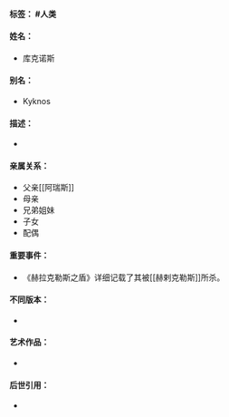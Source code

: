 #### 标签： #人类
#### 姓名：
- 库克诺斯
#### 别名：
- Kyknos
#### 描述：
- 
#### 亲属关系：
- 父亲[[阿瑞斯]]
- 母亲
- 兄弟姐妹
- 子女
- 配偶
#### 重要事件：
- 《赫拉克勒斯之盾》详细记载了其被[[赫剌克勒斯]]所杀。
#### 不同版本：
- 
#### 艺术作品：
- 
#### 后世引用：
- 